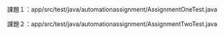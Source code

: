 課題１：app/src/test/java/automationassignment/AssignmentOneTest.java

課題２：app/src/test/java/automationassignment/AssignmentTwoTest.java
